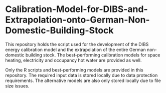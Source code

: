 # Calibration-Model-for-DIBS-and-Extrapolation-onto-German-Non-Domestic-Building-Stock
This repository holds the script used for the development of the DIBS energy calibration model and the extrapolation of the entire German non-domestic building stock. The best-performing calibration models for space heating, electricity and occupancy hot water are provided as well.

Only the R scripts and best-performing models are provided in this repository. The required input data is stored locally due to data protection requirements. The alternative models are also only stored locally due to file size issues.
